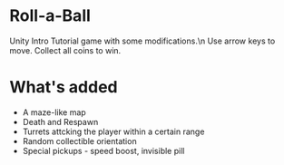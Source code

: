 # Roll-a-Ball
Unity Intro Tutorial game with some modifications.\n
Use arrow keys to move. Collect all coins to win.

# What's added
- A maze-like map
- Death and Respawn
- Turrets attcking the player within a certain range
- Random collectible orientation
- Special pickups - speed boost, invisible pill
